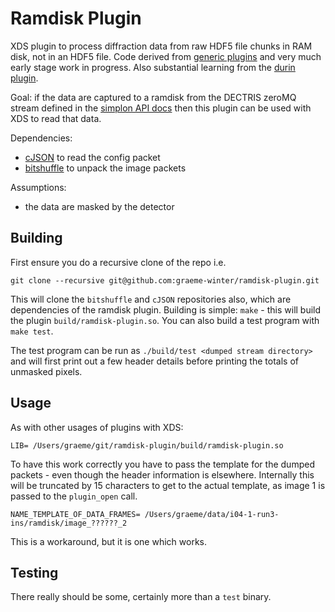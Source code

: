 # Ramdisk Plugin

XDS plugin to process diffraction data from raw HDF5 file chunks in RAM disk, not in an HDF5 file. Code derived from [generic plugins](https://wiki.uni-konstanz.de/xds/index.php/LIB) and very much early stage work in progress. Also substantial learning from the [durin plugin](https://github.com/DiamondLightSource/durin).

Goal: if the data are captured to a ramdisk from the DECTRIS zeroMQ stream defined in the [simplon API docs](https://media.dectris.com/210607-DECTRIS-SIMPLON-API-Manual_EIGER2-chip-based_detectros.pdf) then this plugin can be used with XDS to read that data.

Dependencies:

- [cJSON](https://github.com/DaveGamble/cJSON) to read the config packet
- [bitshuffle](https://github.com/kiyo-masui/bitshuffle) to unpack the image packets

Assumptions:

- the data are masked by the detector

## Building

First ensure you do a recursive clone of the repo i.e.

```
git clone --recursive git@github.com:graeme-winter/ramdisk-plugin.git
```

This will clone the `bitshuffle` and `cJSON` repositories also, which are dependencies of the ramdisk plugin. Building is simple: `make` - this will build the plugin `build/ramdisk-plugin.so`. You can also build a test program with `make test`.

The test program can be run as `./build/test <dumped stream directory>` and will first print out a few header details before printing the totals of unmasked pixels.

## Usage

As with other usages of plugins with XDS:

```
LIB= /Users/graeme/git/ramdisk-plugin/build/ramdisk-plugin.so
```

To have this work correctly you have to pass the template for the dumped packets - even though the header information is elsewhere. Internally this will be truncated by 15 characters to get to the actual template, as image 1 is passed to the `plugin_open` call.

```
NAME_TEMPLATE_OF_DATA_FRAMES= /Users/graeme/data/i04-1-run3-ins/ramdisk/image_??????_2
```

This is a workaround, but it is one which works.

## Testing

There really should be some, certainly more than a `test` binary.
